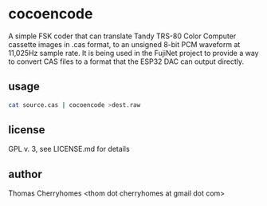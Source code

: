 # cocoencode

A simple FSK coder that can translate Tandy TRS-80 Color Computer cassette images in .cas format, to an unsigned 8-bit PCM waveform at 11,025Hz sample rate. It is being used in the FujiNet project to provide a way to convert CAS files to a format that the ESP32 DAC can output directly.

## usage

```sh
cat source.cas | cocoencode >dest.raw
```

## license

GPL v. 3, see LICENSE.md for details

## author

Thomas Cherryhomes &lt;thom dot cherryhomes at gmail dot com&gt;

